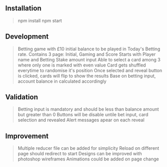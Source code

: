 ## Installation
> npm install
> npm start

## Development
> Betting game with £10 initial balance to be played in Today's Betting rate.
> Contains 3 page: Initial, Gaming and Score
> Starts with Player name and Betting Stake amount input
> Able to select a card among 3 where only one is marked with even value
> Card gets shuffled everytime to randomise it's position
> Once selected and reveal button is clicked, cards will flip to show the results
> Base on betting input, account balance in calculated accordingly

## Validation
> Betting input is mandatory and should be less than balance amount but greater than 0
> Buttons will be disable untile bet input, card selection and revealed
> Alert messages apear on each reveal

## Improvement
> Multiple reducer file can be added for simplicity
> Reload on different page should redirect to start
> Designs can be improved with photoshop wireframes
> Animations could be added on page change

